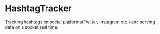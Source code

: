 # HashtagTracker
Tracking hashtags on social platforms(Twitter, Instagram etc.) and serving data on a socket real time.
